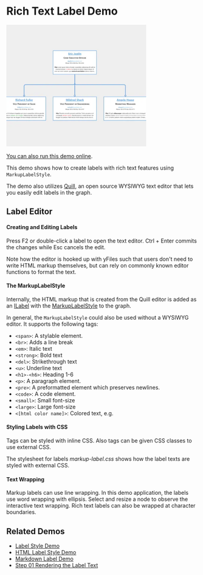 <!--
 //////////////////////////////////////////////////////////////////////////////
 // @license
 // This file is part of yFiles for HTML.
 // Use is subject to license terms.
 //
 // Copyright (c) by yWorks GmbH, Vor dem Kreuzberg 28,
 // 72070 Tuebingen, Germany. All rights reserved.
 //
 //////////////////////////////////////////////////////////////////////////////
-->
# Rich Text Label Demo

<img src="../../../doc/demo-thumbnails/rich-text-label.webp" alt="demo-thumbnail" height="320"/>

[You can also run this demo online](https://www.yworks.com/demos/style/richtextlabel/).

This demo shows how to create labels with rich text features using `MarkupLabelStyle`.

The demo also utilizes [Quill](https://quilljs.com/), an open source WYSIWYG text editor that lets you easily edit labels in the graph.

## Label Editor

#### Creating and Editing Labels

Press F2 or double-click a label to open the text editor. Ctrl + Enter commits the changes while Esc cancels the edit.

Note how the editor is hooked up with yFiles such that users don't need to write HTML markup themselves, but can rely on commonly known editor functions to format the text.

#### The MarkupLabelStyle

Internally, the HTML markup that is created from the Quill editor is added as an [ILabel](https://docs.yworks.com/yfileshtml/#/api/ILabel) with the [MarkupLabelStyle](https://docs.yworks.com/yfileshtml/#/api/MarkupLabelStyle) to the graph.

In general, the `MarkupLabelStyle` could also be used without a WYSIWYG editor. It supports the following tags:

- `<span>`: A stylable element.
- `<br>`: Adds a line break
- `<em>`: Italic text
- `<strong>`: Bold text
- `<del>`: Strikethrough text
- `<u>`: Underline text
- `<h1>-<h6>`: Heading 1-6
- `<p>`: A paragraph element.
- `<pre>`: A preformatted element which preserves newlines.
- `<code>`: A code element.
- `<small>`: Small font-size
- `<large>`: Large font-size
- `<[html color name]>`: Colored text, e.g. <blue>

#### Styling Labels with CSS

Tags can be styled with inline CSS. Also tags can be given CSS classes to use external CSS.

The stylesheet for labels _markup-label.css_ shows how the label texts are styled with external CSS.

#### Text Wrapping

Markup labels can use line wrapping. In this demo application, the labels use word wrapping with ellipsis. Select and resize a node to observe the interactive text wrapping. Rich text labels can also be wrapped at character boundaries.

## Related Demos

- [Label Style Demo](../../style/label-style/)
- [HTML Label Style Demo](../../style/html-label-style/)
- [Markdown Label Demo](../../style/markdownlabel/)
- [Step 01 Rendering the Label Text](../../tutorial-style-implementation-label/01-render-label-text/)
